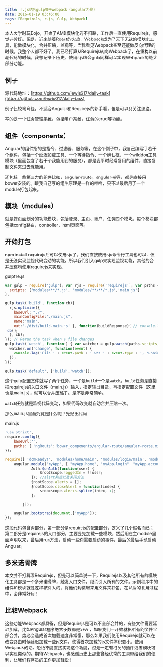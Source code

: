 ```yaml
---
title: r.js结合gulp等于webpack（angular为例）
date: 2016-01-19 03:46:00
tags: [RequireJs, r.js, Gulp, Webpack]
---
```


本人大学时玩Dojo，开始了AMD模块化的不归路，工作后一直使用Requirejs，感觉非常好。但是，近来随着React的火热，Webpack成为了天下无敌的模块化工具，能做模块化，合并压缩，监视等，当我看见Webpack甚至还能做反向代理的时候，我整个人都不好了。我已经打算从Requirejs转向Webpack了，在重构以前老代码的时候，我想记录下历史。使用r.js结合gulp同样可以实现Webpack的绝大部分功能。

## 例子

源代码地址：[https://github.com/lewis617/daily-task](https://github.com/lewis617/daily-task)

例子比较弯弯绕，不适合Angular和Requirejs的新手看，但是可以只关注思路。

写的是一个任务管理系统，包括用户系统，任务的crud等功能。

## 组件（components）

Angular的组件指的是指令、过滤器、服务等，在这个例子中，我自己编写了若干个组件，包括一个延迟加载工具、一个等待指令、一个确认框、一个wilddog工具模块（里面包含了若干个我能用到的服务），都是我平时经常复用的组件，直接复制文件夹过去就能用。

还包括一些第三方的组件比如，angular-route，angular-ui等，都是直接用bower安装的。跟我自己写的组件原理是一样的哈哈，只不过最后用了一个module打包起来。

## 模块（modules）

就是按页面划分的功能模块，包括登录、主页、账户、任务四个模块。每个模块都包括config路由，controller，html页面等。

## 开始打包

npm install requirejs后可以使用r.js了，我们直接使用r.js命令行工具也可以，但是无法实现监视代码变动的功能，所以我们引入gulp来实现监视功能，其他的合并压缩均使用requirejs来实现。

gulpfile.js

```js
var gulp = require('gulp'); var rjs = require('requirejs'); var paths = {
  scripts: ['modules/**/*.js', 'modules/**/**/*.js','main.js']
};

gulp.task('build', function(cb){
  rjs.optimize({
    baseUrl: "./",
    mainConfigFile:"./main.js",
    name:'main',
    out:'./dist/build-main.js' }, function(buildResponse){ // console.log('build response', buildResponse);
 cb();
  }, cb);
}); // Rerun the task when a file changes
gulp.task('watch', function() { var watcher = gulp.watch(paths.scripts, ['build']);
  watcher.on('change', function(event) {
    console.log('File ' + event.path + ' was ' + event.type + ', running tasks...');
  });
});

gulp.task('default', ['build','watch']);
```

这个gulp配置文件就写了两个任务，一个是`build`一个是`watch`。`build`任务是直接把requirejs的入口文件（main.js）输入，指定输出目录，再指定配置文件（这里也是main.js），就可以合并压缩了。是不是非常简单。

`watch`任务就是监视代码变动，如果代码改变就自动合并压缩一次。

那么main.js里面究竟是什么呢？先贴出代码

main.js

```js
'use strict';
require.config({
    baseUrl:'',
    paths: { 'ngRoute':'bower_components/angular-route/angular-route.min', 'domReady':'bower_components/domReady/domReady', 'text':'bower_components/text/text', 'ui-bootstrap' : 'bower_components/angular-bootstrap/ui-bootstrap-tpls.min', 'angular-animate':'bower_components/angular-animate/angular-animate.min', 'routeConfig':'components/routeConfig' }
});

require([ 'domReady!', 'modules/home/main', 'modules/login/main', 'modules/account/main', 'modules/task/main' ],function(){
    angular.module("myApp", [ "myApp.home", "myApp.login", "myApp.account", 'myApp.task' ]).run(['$rootScope', 'Auth', function($rootScope, Auth) { // track status of authentication
            Auth.$onAuth(function(user) {
                $rootScope.loggedIn = !!user;
            }); //alert列表以及关闭方法
            $rootScope.alerts = [];
            $rootScope.closeAlert = function(index) {
                $rootScope.alerts.splice(index, 1);
            };

        }]);

    angular.bootstrap(document,['myApp']);
});
```

这段代码包含两部分，第一部分是requirejs的配置部分，定义了几个假名而已；第二部分是requirejs的入口部分，主要是先加载一些模块，然后用在主module里面声明以来，最后用run方法，启动一些你需要启动的事件，最后的最后手动启动Angular。

## 多米诺骨牌

本文并不打算写Requirejs，但是可以简单说一下，Requirejs以及其他所有的模块化工具都是一个多米诺骨牌，触发入口文件，继而引入所有的文件。示例程序中的组件和模块就是这样被引入的。将他们封装起来用文件夹打包，在以后的复用过程中，会非常好用！

## 比较Webpack

这些功能Webpack都具备，但是Requirejs是可以不全部合并的，有些文件需要延迟加载，比如Angular程序绝大多数都是SPA ，如果我们一开始就把所有的文件全部合并，势必会造成首次加载速度非常慢，那么如果我们使用Requirejs就可以在改变路由时候延迟加载一些js文件，使得首次加载的js文件体积变小。使用Webpack的话，恐怕不能直接实现这个功能，但是一定有相关的插件或者模块可以实现类似的。期待Webpack，也感谢历史上那些曾经优秀的工具带给我们的便利，让我们程序员的工作更加轻松！